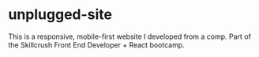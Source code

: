 # unplugged-site

This is a responsive, mobile-first website I developed from a comp. Part of the Skillcrush Front End Developer + React bootcamp.

